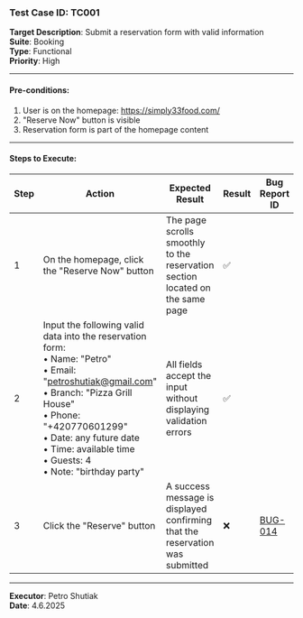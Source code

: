 ### Test Case ID: TC001  
**Target Description**: Submit a reservation form with valid information  
**Suite**: Booking  
**Type**: Functional  
**Priority**: High  

---

#### Pre-conditions:
1. User is on the homepage: https://simply33food.com/  
2. "Reserve Now" button is visible  
3. Reservation form is part of the homepage content  

---

#### Steps to Execute:

| Step | Action | Expected Result | Result | Bug Report ID |
|------|--------|------------------|--------|----------------|
| 1 | On the homepage, click the "Reserve Now" button | The page scrolls smoothly to the reservation section located on the same page | ✅ |                |
| 2 | Input the following valid data into the reservation form:<br>• Name: "Petro"<br>• Email: "petroshutiak@gmail.com"<br>• Branch: "Pizza Grill House"<br>• Phone: "+420770601299"<br>• Date: any future date<br>• Time: available time<br>• Guests: 4<br>• Note: "birthday party" | All fields accept the input without displaying validation errors | ✅ |                |
| 3 | Click the "Reserve" button | A success message is displayed confirming that the reservation was submitted | ❌ |<a href=''>BUG-014</a>                |

---

**Executor**: Petro Shutiak  
**Date**: 4.6.2025  
 
